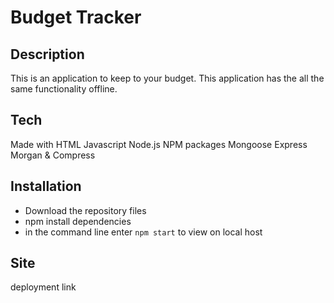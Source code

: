 # Budget Tracker

## Description
This is an application to keep to your budget. 
This application has the all the same functionality offline.
  
## Tech
Made with HTML Javascript Node.js NPM packages Mongoose Express Morgan & Compress

## Installation 
- Download the repository files
- npm install dependencies
- in the command line enter `npm start` to view on local host

## Site


deployment link
